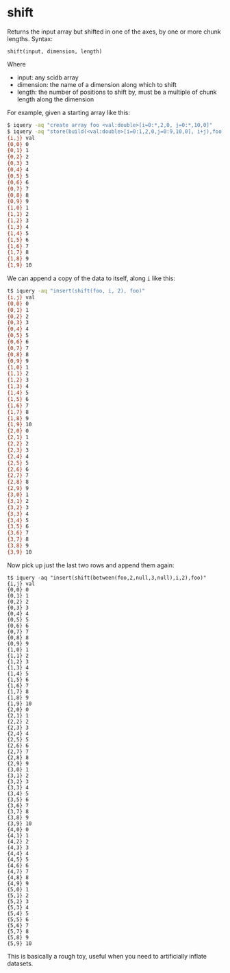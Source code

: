 # shift

Returns the input array but shifted in one of the axes, by one or more chunk lengths. Syntax:
```
shift(input, dimension, length)
```

Where

 * input: any scidb array
 * dimension: the name of a dimension along which to shift
 * length: the number of positions to shift by, must be a multiple of chunk length along the dimension
 
For example, given a starting array like this:
```bash
$ iquery -aq "create array foo <val:double>[i=0:*,2,0, j=0:*,10,0]"
$ iquery -aq "store(build(<val:double>[i=0:1,2,0,j=0:9,10,0], i+j),foo)"
{i,j} val
{0,0} 0
{0,1} 1
{0,2} 2
{0,3} 3
{0,4} 4
{0,5} 5
{0,6} 6
{0,7} 7
{0,8} 8
{0,9} 9
{1,0} 1
{1,1} 2
{1,2} 3
{1,3} 4
{1,4} 5
{1,5} 6
{1,6} 7
{1,7} 8
{1,8} 9
{1,9} 10
```

We can append a copy of the data to itself, along `i` like this:
```bash
t$ iquery -aq "insert(shift(foo, i, 2), foo)"
{i,j} val
{0,0} 0
{0,1} 1
{0,2} 2
{0,3} 3
{0,4} 4
{0,5} 5
{0,6} 6
{0,7} 7
{0,8} 8
{0,9} 9
{1,0} 1
{1,1} 2
{1,2} 3
{1,3} 4
{1,4} 5
{1,5} 6
{1,6} 7
{1,7} 8
{1,8} 9
{1,9} 10
{2,0} 0
{2,1} 1
{2,2} 2
{2,3} 3
{2,4} 4
{2,5} 5
{2,6} 6
{2,7} 7
{2,8} 8
{2,9} 9
{3,0} 1
{3,1} 2
{3,2} 3
{3,3} 4
{3,4} 5
{3,5} 6
{3,6} 7
{3,7} 8
{3,8} 9
{3,9} 10
```

Now pick up just the last two rows and append them again:
```
t$ iquery -aq "insert(shift(between(foo,2,null,3,null),i,2),foo)"
{i,j} val
{0,0} 0
{0,1} 1
{0,2} 2
{0,3} 3
{0,4} 4
{0,5} 5
{0,6} 6
{0,7} 7
{0,8} 8
{0,9} 9
{1,0} 1
{1,1} 2
{1,2} 3
{1,3} 4
{1,4} 5
{1,5} 6
{1,6} 7
{1,7} 8
{1,8} 9
{1,9} 10
{2,0} 0
{2,1} 1
{2,2} 2
{2,3} 3
{2,4} 4
{2,5} 5
{2,6} 6
{2,7} 7
{2,8} 8
{2,9} 9
{3,0} 1
{3,1} 2
{3,2} 3
{3,3} 4
{3,4} 5
{3,5} 6
{3,6} 7
{3,7} 8
{3,8} 9
{3,9} 10
{4,0} 0
{4,1} 1
{4,2} 2
{4,3} 3
{4,4} 4
{4,5} 5
{4,6} 6
{4,7} 7
{4,8} 8
{4,9} 9
{5,0} 1
{5,1} 2
{5,2} 3
{5,3} 4
{5,4} 5
{5,5} 6
{5,6} 7
{5,7} 8
{5,8} 9
{5,9} 10
```

This is basically a rough toy, useful when you need to artificially inflate datasets.
